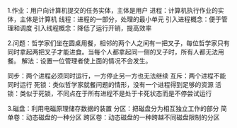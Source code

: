 1.作业：用户向计算机提交的任务实体，主体是用户
  进程：计算机执行作业的实体，主体是计算机
  线程：进程的一部分，处理的最小单元
  引入进程概念：便于管理和调度
  引入线程概念：降低了运行开销，提高效率

2.问题：哲学家们坐在圆桌用餐，相邻的两个人之间有一把叉子，每位哲学家只有同时拿起两把叉子才能进食。当每个人都拿起同一侧的叉子时，所有人都无法用餐。
  解法：设置一位管理者使上面的情况不会发生。

  同步：两个进程必须同时运行，一方停止另一方也无法继续
  互斥：两个进程不能同时运行
  死锁：类似哲学家就餐问题的情形，没有一个进程得到足够的资源
  活锁：类似于死锁，不同点在于所有进程不是处于卡死状态而是不停尝试运行

3.磁盘：利用电磁原理储存数据的装置
  分区：把磁盘分为相互独立工作的部分
  简单卷：动态磁盘的一种分区
  跨区卷：动态磁盘的一种跨越不同磁盘限制的分区
